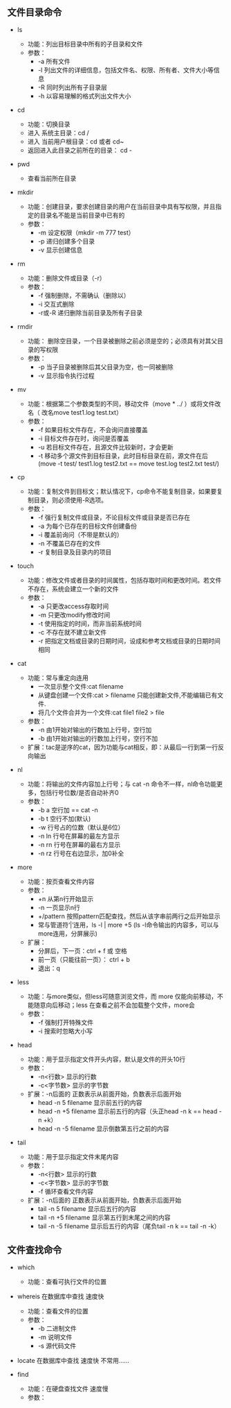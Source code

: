 
## 文件目录命令
* ls
  * 功能：列出目标目录中所有的子目录和文件
  * 参数：
    * -a 所有文件
    * -l 列出文件的详细信息，包括文件名、权限、所有者、文件大小等信息
    * -R 同时列出所有子目录层
    * -h 以容易理解的格式列出文件大小
* cd
  * 功能：切换目录
  * 进入 系统主目录：cd / 
  * 进入 当前用户根目录：cd 或者 cd~
  * 返回进入此目录之前所在的目录： cd -
* pwd
  * 查看当前所在目录
  
* mkdir
  * 功能：创建目录，要求创建目录的用户在当前目录中具有写权限，并且指定的目录名不能是当前目录中已有的
  * 参数：
    * -m 设定权限（mkdir -m 777 test）
    * -p 递归创建多个目录
    * -v 显示创建信息
* rm
  * 功能：删除文件或目录（-r）
  * 参数：
    * -f 强制删除，不需确认（删除以）
    * -i 交互式删除
    * -r或-R 递归删除当前目录及所有子目录
* rmdir
  * 功能： 删除空目录，一个目录被删除之前必须是空的；必须具有对其父目录的写权限
  * 参数：
    * -p 当子目录被删除后其父目录为空，也一同被删除
    * -v 显示指令执行过程
* mv 
  * 功能：根据第二个参数类型的不同，移动文件（move * ../ ）或将文件改名（ 改名move test1.log test.txt）
  * 参数：
    * -f 如果目标文件存在，不会询问直接覆盖
    * -i 目标文件存在时，询问是否覆盖
    * -u 若目标文件存在，且源文件比较新时，才会更新
    * -t 移动多个源文件到目标目录，此时目标目录在前，源文件在后(move -t test/ test1.log test2.txt == move test.log test2.txt test/)
* cp
  * 功能：复制文件到目标文；默认情况下，cp命令不能复制目录，如果要复制目录，则必须使用-R选项。
  * 参数：
    * -f 强行复制文件或目录，不论目标文件或目录是否已存在
    * -a 为每个已存在的目标文件创建备份
    * -i 覆盖前询问（不带是默认的）
    * -n 不覆盖已存在的文件
    * -r 复制目录及目录内的项目
    
* touch
  * 功能：修改文件或者目录的时间属性，包括存取时间和更改时间。若文件不存在，系统会建立一个新的文件
  * 参数：
    * -a 只更改access存取时间
    * -m 只更改modify修改时间
    * -t 使用指定的时间，而非当前系统时间
    * -c 不存在就不建立新文件
    * -r 把指定文档或目录的日期时间，设成和参考文档或目录的日期时间相同
* cat
  * 功能：常与重定向连用
    * 一次显示整个文件:cat filename
    * 从键盘创建一个文件:cat > filename 只能创建新文件,不能编辑已有文件.
    * 将几个文件合并为一个文件:cat file1 file2 > file
  * 参数：
    * -n 由1开始对输出的行数加上行号，空行加
    * -b 由1开始对输出的行数加上行号，空行不加
  * 扩展：tac是逆序的cat，因为功能与cat相反，即：从最后一行到第一行反向输出    
* nl
  * 功能：将输出的文件内容加上行号；与 cat -n 命令不一样，nl命令功能更多，包括行号位数/是否自动补齐0
  * 参数：
    * -b a 空行加 == cat -n
    * -b t 空行不加(默认)
    * -w 行号占的位数（默认是6位）
    * -n ln 行号在屏幕的最左方显示
    * -n rn 行号在屏幕的最右方显示
    * -n rz 行号在右边显示，加0补全
* more
  * 功能：按页查看文件内容
  * 参数：
    * +n 从第n行开始显示
    * -n 一页显示n行
    * +/pattern 按照pattern匹配查找，然后从该字串前两行之后开始显示
    * 常与管道符‘|’连用，ls -l | more +5 (ls -l命令输出的内容多，可以与more连用，分屏展示)
  * 扩展：
    * 分屏后，下一页：ctrl + f 或 空格
    * 前一页（只能往前一页）： ctrl + b
    * 退出：q
* less
  * 功能：与more类似，但less可随意浏览文件，而 more 仅能向前移动，不能随意向后移动；less 在查看之前不会加载整个文件，more会
  * 参数：
    * -f 强制打开特殊文件
    * -i 搜索时忽略大小写
* head
  * 功能：用于显示指定文件开头内容，默认是文件的开头10行
  * 参数：
    * -n<行数> 显示的行数
    * -c<字节数> 显示的字节数 
  * 扩展：-n后面的 正数表示从前面开始，负数表示后面开始
    * head -n 5 filename  显示前五行的内容
    * head -n +5 filename  显示前五行的内容（头正head -n k == head -n +k）
    * head -n -5 filename  显示倒数第五行之前的内容
* tail
  * 功能：用于显示指定文件末尾内容
  * 参数：
    * -n<行数> 显示的行数
    * -c<字节数> 显示的字节数 
    * -f 循环查看文件内容
  * 扩展：-n后面的 正数表示从前面开始，负数表示后面开始
    * tail -n 5 filename 显示后五行的内容
    * tail -n +5 filename 显示第五行到末尾之间的内容
    * tail -n -5 filename 显示后五行的内容（尾负tail -n k == tail -n -k）
    
## 文件查找命令
  * which
    * 功能：查看可执行文件的位置
  * whereis 在数据库中查找 速度快
    * 功能：查看文件的位置
    * 参数：
      * -b 二进制文件 
      * -m 说明文件
      * -s 源代码文件
  * locate 在数据库中查找 速度快 不常用……
    
  * find 
    * 功能：在硬盘查找文件 速度慢
    * 参数：
